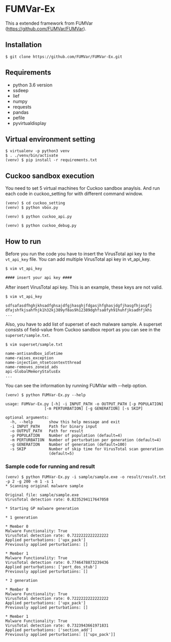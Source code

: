 # FUMVar-Ex
This a extended framework from FUMVar (https://github.com/FUMVar/FUMVar).

## Installation
```
$ git clone https://github.com/FUMVar/FUMVar-Ex.git
```

## Requirements
* python 3.6 version
* ssdeep
* lief
* numpy
* requests
* pandas
* pefile
* pyvirtualdisplay

## Virtual environment setting
```
$ virtualenv -p python3 venv
$ . ./venv/bin/activate
(venv) $ pip install -r requirements.txt
```

## Cuckoo sandbox execution
You need to set 5 virtual machines for Cuckoo sandbox anaylsis. And run each code in cuckoo_setting for with different command window.
```
(venv) $ cd cuckoo_setting
(venv) $ python vbox.py
```
```
(venv) $ python cuckoo_api.py
```
```
(venv) $ python cuckoo_debug.py
```

## How to run
Before you run the code you have to insert the VirusTotal api key to the `vt_api_key` file. You can add multiple VirusTotal api key in vt_api_key.
```
$ vim vt_api_key

#### insert your api key ####
```
After insert VirusTotal api key. This is an example, these keys are not valid.
```
$ vim vt_api_key

sdfsafasdfhghjkhsadfghsajdfgjhasghjfdgasjhfghasjdgfjhasgfhjasgfj
dfajshfkjsahfhjk1h32kj389yf8as9h12389dghfsa8fyh91huhfjksadhfjkhs
...
```

Also, you have to add list of superset of each malware sample. A superset consists of field-value from Cuckoo sandbox report as you can see in the `superset/sample.txt`.
```
$ vim superset/sample.txt

name-antisandbox_idletime
name-raises_exception
name-injection_ntsetcontextthread
name-removes_zoneid_ads
api-GlobalMemoryStatusEx
...
```

You can see the information by running FUMVar with --help option.
```
(venv) $ python FUMVar-Ex.py --help

usage: FUMVar-Ex.py [-h] -i INPUT_PATH -o OUTPUT_PATH [-p POPULATION]
                 [-m PERTURBATION] [-g GENERATION] [-s SKIP]

optional arguments:
  -h, --help       show this help message and exit
  -i INPUT_PATH    Path for binary input
  -o OUTPUT_PATH   Path for result
  -p POPULATION    Number of population (default=4)
  -m PERTURBATION  Number of perturbation per generation (default=4)
  -g GENERATION    Number of generation (default=100)
  -s SKIP          Number of skip time for VirusTotal scan generation
                   (default=5)

```

### Sample code for running and result
```
(venv) $ python FUMVar-Ex.py -i sample/sample.exe -o result/result.txt -p 2 -g 200 -m 1 -s 1
* Scanning original malware sample

Original file: sample/sample.exe
VirusTotal detection rate: 0.8235294117647058

* Starting GP malware generation

* 1 generation

* Member 0
Malware Functionality: True
VirusTotal detection rate: 0.7222222222222222
Applied perturbations: ['upx_pack']
Previously applied perturbations: []

* Member 1
Malware Functionality: True
VirusTotal detection rate: 0.7746478873239436
Applied perturbations: ['pert_dos_stub']
Previously applied perturbations: []

* 2 generation

* Member 0
Malware Functionality: True
VirusTotal detection rate: 0.7222222222222222
Applied perturbations: ['upx_pack']
Previously applied perturbations: []

* Member 1
Malware Functionality: True
VirusTotal detection rate: 0.7323943661971831
Applied perturbations: ['section_add']
Previously applied perturbations: [['upx_pack']]
```
